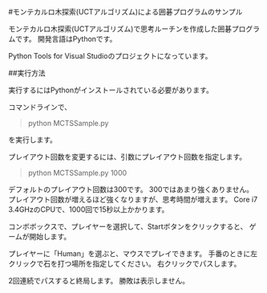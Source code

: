 #モンテカルロ木探索(UCTアルゴリズム)による囲碁プログラムのサンプル

モンテカルロ木探索(UCTアルゴリズム)で思考ルーチンを作成した囲碁プログラムです。
開発言語はPythonです。

Python Tools for Visual Studioのプロジェクトになっています。

##実行方法

実行するにはPythonがインストールされている必要があります。

コマンドラインで、

> python MCTSSample.py

を実行します。

プレイアウト回数を変更するには、引数にプレイアウト回数を指定します。
> python MCTSSample.py 1000

デフォルトのプレイアウト回数は300です。
300ではあまり強くありません。
プレイアウト回数が増えるほど強くなりますが、思考時間が増えます。
Core i7 3.4GHzのCPUで、1000回で15秒以上かかります。

コンボボックスで、プレイヤーを選択して、Startボタンをクリックすると、
ゲームが開始します。

プレイヤーに「Human」を選ぶと、マウスでプレイできます。
手番のときに左クリックで石を打つ場所を指定してください。
右クリックでパスします。

2回連続でパスすると終局します。
勝敗は表示しません。
